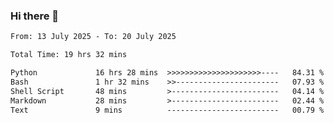 ### Hi there 👋

<!--
**ututono/ututono** is a ✨ _special_ ✨ repository because its `README.md` (this file) appears on your GitHub profile.

Here are some ideas to get you started:

- 🔭 I’m currently working on ...
- 🌱 I’m currently learning ...
- 👯 I’m looking to collaborate on ...
- 🤔 I’m looking for help with ...
- 💬 Ask me about ...
- 📫 How to reach me: ...
- 😄 Pronouns: ...
- ⚡ Fun fact: ...
-->



<!--START_SECTION:waka-->

```txt
From: 13 July 2025 - To: 20 July 2025

Total Time: 19 hrs 32 mins

Python             16 hrs 28 mins  >>>>>>>>>>>>>>>>>>>>>----   84.31 %
Bash               1 hr 32 mins    >>-----------------------   07.93 %
Shell Script       48 mins         >------------------------   04.14 %
Markdown           28 mins         >------------------------   02.44 %
Text               9 mins          -------------------------   00.79 %
```

<!--END_SECTION:waka-->

